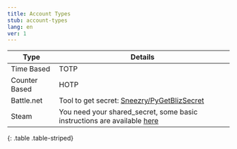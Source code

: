```yaml
---
title: Account Types
stub: account-types
lang: en
ver: 1
---
```


| Type | Details | 
| ---- | ------ |
| Time Based | TOTP | 
| Counter Based | HOTP |
| Battle.net | Tool to get secret: [Sneezry/PyGetBlizSecret](https://github.com/Sneezry/PyGetBlizSecret/) |
| Steam | You need your shared_secret, some basic instructions are available [here](https://github.com/SteamTimeIdler/stidler/wiki/Getting-your-%27shared_secret%27-code-for-use-with-Auto-Restarter-on-Mobile-Authentication#getting-shared-secret-from-android-windows) |
{: .table .table-striped}
